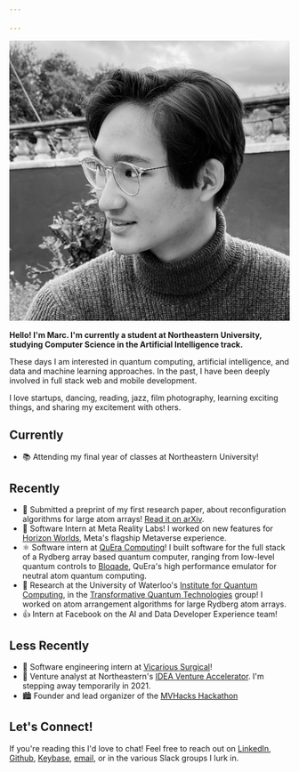 ```yaml
---

---
```


<img id="portrait" src="assets/me.jpg" alt="profile picture">

**Hello! I'm Marc. I'm currently a student at Northeastern University, studying Computer Science in the Artificial Intelligence track.**

These days I am interested in quantum computing, artificial intelligence, and data and machine learning approaches. In the past, I have been deeply involved in full stack web and mobile development. 

I love startups, dancing, reading, jazz, film photography, learning exciting things, and sharing my excitement with others.

## Currently

-  📚 Attending my final year of classes at Northeastern University!

## Recently

- 📜 Submitted a preprint of my first research paper, about reconfiguration algorithms for large atom arrays! [Read it on arXiv](https://arxiv.org/abs/2212.03885).
- 🥽 Software Intern at Meta Reality Labs! I worked on new features for [Horizon Worlds](https://www.oculus.com/horizon-worlds/), Meta's flagship Metaverse experience.
- ⚛️ Software intern at [QuEra Computing](https://www.quera.com/)! I built software for the full stack of a Rydberg array based quantum computer, ranging from low-level quantum controls to [Bloqade](https://github.com/QuEraComputing/Bloqade.jl), QuEra's high performance emulator for neutral atom quantum computing.
- 🤏 Research at the University of Waterloo's [Institute for Quantum Computing](https://uwaterloo.ca/institute-for-quantum-computing/), in the [Transformative Quantum Technologies](https://tqt.uwaterloo.ca/) group! I worked on atom arrangement algorithms for large Rydberg atom arrays.
- 👍 Intern at Facebook on the AI and Data Developer Experience team!

## Less Recently

- 🦾 Software engineering intern at [Vicarious Surgical](https://www.vicarioussurgical.com/)!
- 🔎 Venture analyst at Northeastern's [IDEA Venture Accelerator](https://www.northeastern.edu/idea/). I'm stepping away temporarily in 2021.
- 🏙 Founder and lead organizer of the [MVHacks Hackathon](https://mvhacks.io/)

## Let's Connect!

If you're reading this I'd love to chat! Feel free to reach out on [LinkedIn](https://linkedin.com/in/mbacvanski), [Github](https://github.com/mbacvanski), [Keybase](https://keybase.io/mbacvanski/chat), [email](mailto:marc.bacvanski@gmail.com), or in the various Slack groups I lurk in.
